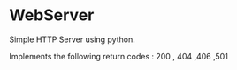 # WebServer
Simple HTTP Server using python.

Implements the following return codes :
    200 , 404 ,406 ,501
